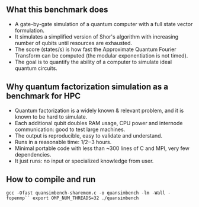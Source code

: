 ## What this benchmark does

- A gate-by-gate simulation of a quantum computer with a full state vector formulation. 
- It simulates a simplified version of Shor's algorithm with increasing number of qubits until resources are exhausted.
- The score (states/s) is how fast the Approximate Quantum Fourier Transform can be computed (the modular exponentiation is not timed).  
- The goal is to quantify the ability of a computer to simulate ideal quantum circuits.

## Why quantum factorization simulation as a benchmark for HPC
- Quantum factorization is a widely known & relevant problem, and it is known to be hard to simulate.
- Each additional qubit doubles RAM usage, CPU power and internode communication: good to test large machines.
- The output is reproducible, easy to validate and understand.
- Runs in a reasonable time: 1/2‒3 hours.
- Minimal portable code with less than ~300 lines of C and MPI, very few dependencies.
- It just runs: no input or specialized knowledge from user.

## How to compile and run
```gcc -Ofast quansimbench-sharemem.c -o quansimbench -lm -Wall -fopenmp``
export OMP_NUM_THREADS=32
./quansimbench```
